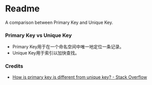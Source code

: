 # Readme
A comparison between Primary Key and Unique Key.

### Primary Key vs Unique Key
- Primary Key用于在一个命名空间中唯一地定位一条记录。
- Unique Key用于索引以加快查找。

### Credits
- [How is primary key is different from unique key? - Stack Overflow](https://stackoverflow.com/questions/65860803/how-is-primary-key-is-different-from-unique-key)
